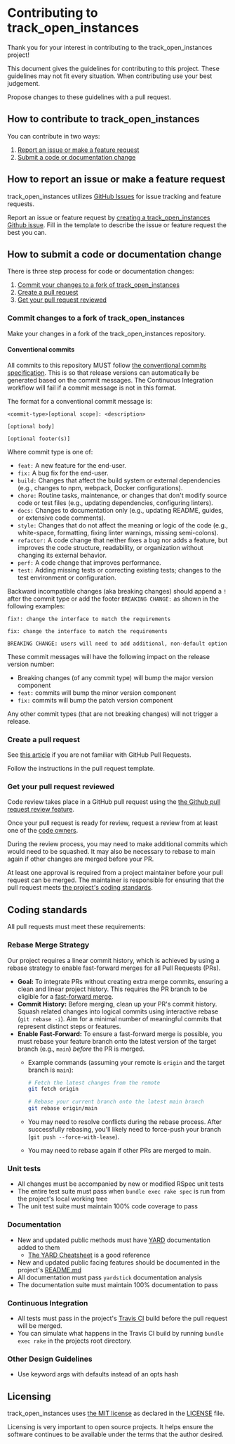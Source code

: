 # Contributing to track_open_instances

Thank you for your interest in contributing to the track_open_instances project!

This document gives the guidelines for contributing to this project.
These guidelines may not fit every situation. When contributing use your best
judgement.

Propose changes to these guidelines with a pull request.

## How to contribute to track_open_instances

You can contribute in two ways:

1. [Report an issue or make a feature request](#how-to-report-an-issue-or-make-a-feature-request)
2. [Submit a code or documentation change](#how-to-submit-a-code-or-documentation-change)

## How to report an issue or make a feature request

track_open_instances utilizes [GitHub Issues](https://help.github.com/en/github/managing-your-work-on-github/about-issues)
for issue tracking and feature requests.

Report an issue or feature request by [creating a track_open_instances Github issue](https://github.com/main-branch/track_open_instances/issues/new).
Fill in the template to describe the issue or feature request the best you can.

## How to submit a code or documentation change

There is three step process for code or documentation changes:

1. [Commit your changes to a fork of track_open_instances](#commit-changes-to-a-fork-of-track_open_instances)
2. [Create a pull request](#create-a-pull-request)
3. [Get your pull request reviewed](#get-your-pull-request-reviewed)

### Commit changes to a fork of track_open_instances

Make your changes in a fork of the track_open_instances repository.

#### Conventional commits

All commits to this repository MUST follow [the conventional commits
specification](https://www.conventionalcommits.org/en/v1.0.0/#specification). This is
so that release versions can automatically be generated based on the commit messages.
The Continuous Integration workflow will fail if a commit message is not in this
format.

The format for a conventional commit message is:

```Text
<commit-type>[optional scope]: <description>

[optional body]

[optional footer(s)]
```

Where commit type is one of:

* `feat:` A new feature for the end-user.
* `fix:` A bug fix for the end-user.
* `build:` Changes that affect the build system or external dependencies (e.g.,
  changes to npm, webpack, Docker configurations).
* `chore:` Routine tasks, maintenance, or changes that don't modify source code or
  test files (e.g., updating dependencies, configuring linters).
* `docs:` Changes to documentation only (e.g., updating README, guides, or extensive
  code comments).
* `style:` Changes that do not affect the meaning or logic of the code (e.g.,
  white-space, formatting, fixing linter warnings, missing semi-colons).
* `refactor:` A code change that neither fixes a bug nor adds a feature, but improves
  the code structure, readability, or organization without changing its external
  behavior.
* `perf:` A code change that improves performance.
* `test:` Adding missing tests or correcting existing tests; changes to the test
  environment or configuration.

Backward incompatible changes (aka breaking changes) should append a `!` after the
commit type or add the footer `BREAKING CHANGE:` as shown in the following examples:

```Text
fix!: change the interface to match the requirements
```

```Text
fix: change the interface to match the requirements

BREAKING CHANGE: users will need to add additional, non-default option
```

These commit messages will have the following impact on the release version number:

* Breaking changes (of any commit type) will bump the major version component
* `feat:` commits will bump the minor version component
* `fix:` commits will bump the patch version component

Any other commit types (that are not breaking changes) will not trigger a release.

### Create a pull request

See [this article](https://help.github.com/articles/about-pull-requests/) if you
are not familiar with GitHub Pull Requests.

Follow the instructions in the pull request template.

### Get your pull request reviewed

Code review takes place in a GitHub pull request using the
[the Github pull request review feature](https://help.github.com/en/github/collaborating-with-issues-and-pull-requests/about-pull-request-reviews).

Once your pull request is ready for review, request a review from at least one of the
[code owners](https://github.com/orgs/main-branch/teams/track_open_instances-codeowners/members).

During the review process, you may need to make additional commits which would
need to be squashed. It may also be necessary to rebase to main again if other
changes are merged before your PR.

At least one approval is required from a project maintainer before your pull
request can be merged. The maintainer is responsible for ensuring that the pull
request meets [the project's coding standards](#coding-standards).

## Coding standards

All pull requests must meet these requirements:

### Rebase Merge Strategy

Our project requires a linear commit history, which is achieved by using a
rebase strategy to enable fast-forward merges for all Pull Requests (PRs).

* **Goal:** To integrate PRs without creating extra merge commits, ensuring a clean
  and linear project history. This requires the PR branch to be eligible for a
  [fast-forward
  merge](https://git-scm.com/book/en/v2/Git-Branching-Basic-Branching-and-Merging).
* **Commit History:** Before merging, clean up your PR's commit history. Squash
  related changes into logical commits using interactive rebase (`git rebase -i`).
  Aim for a minimal number of meaningful commits that represent distinct steps or
  features.
* **Enable Fast-Forward:** To ensure a fast-forward merge is possible, you must
  rebase your feature branch onto the latest version of the target branch (e.g.,
  `main`) *before* the PR is merged.
  * Example commands (assuming your remote is `origin` and the target branch is
    `main`):

    ```bash
    # Fetch the latest changes from the remote
    git fetch origin

    # Rebase your current branch onto the latest main branch
    git rebase origin/main
    ```

  * You may need to resolve conflicts during the rebase process. After successfully
    rebasing, you'll likely need to force-push your branch (`git push
    --force-with-lease`).

  * You may need to rebase again if other PRs are merged to main.

### Unit tests

- All changes must be accompanied by new or modified RSpec unit tests
- The entire test suite must pass when `bundle exec rake spec` is run from the
  project's local working tree
- The unit test suite must maintain 100% code coverage to pass

### Documentation

- New and updated public methods must have [YARD](https://yardoc.org/)
  documentation added to them
  - [The YARD Cheatsheet](https://gist.github.com/thelastinuit/5984665e6ab69d3c0a413a03602c45be)
    is a good reference
- New and updated public facing features should be documented in the project's
  [README.md](README.md)
- All documentation must pass `yardstick` documentation analysis
- The documentation suite must maintain 100% documentation to pass

### Continuous Integration

- All tests must pass in the project's [Travis CI](https://travis-ci.org/main-branch/track_open_instances)
  build before the pull request will be merged.
- You can simulate what happens in the Travis CI build by running `bundle exec rake` in
  the projects root directory.

### Other Design Guidelines

- Use keyword args with defaults instead of an opts hash

## Licensing

track_open_instances uses [the MIT license](https://choosealicense.com/licenses/mit/) as
declared in the [LICENSE](LICENSE) file.

Licensing is very important to open source projects. It helps ensure the
software continues to be available under the terms that the author desired.
